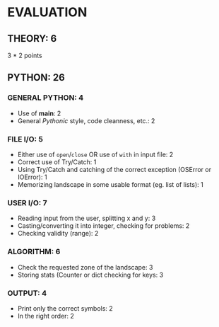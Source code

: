 # EVALUATION

## THEORY: 6

3 * 2 points

## PYTHON: 26

### GENERAL PYTHON: 4

* Use of __main__: 2
* General *Pythonic* style, code cleanness, etc.: 2

### FILE I/O: 5

* Either use of `open`/`close` OR use of `with` in input file: 2
* Correct use of Try/Catch: 1
* Using Try/Catch and catching of the correct exception (OSError or IOError): 1
* Memorizing landscape in some usable format (eg. list of lists): 1

### USER I/O: 7

* Reading input from the user, splitting x and y: 3
* Casting/converting it into integer, checking for problems: 2
* Checking validity (range): 2

### ALGORITHM: 6

* Check the requested zone of the landscape: 3
* Storing stats (Counter or dict checking for keys: 3

### OUTPUT: 4

* Print only the correct symbols: 2
* In the right order: 2